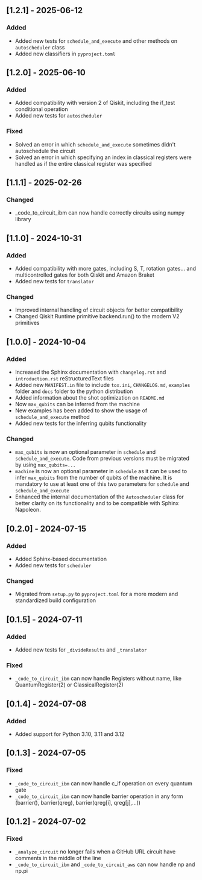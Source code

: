 ## [1.2.1] - 2025-06-12
### Added
- Added new tests for `schedule_and_execute` and other methods on `autoscheduler` class
- Added new classifiers in `pyproject.toml`

## [1.2.0] - 2025-06-10
### Added
- Added compatibility with version 2 of Qiskit, including the if_test conditional operation
- Added new tests for `autoscheduler`

### Fixed
- Solved an error in which `schedule_and_execute` sometimes didn't autoschedule the circuit
- Solved an error in which specifying an index in classical registers were handled as if the entire classical register was specified

## [1.1.1] - 2025-02-26
### Changed
- _code_to_circuit_ibm can now handle correctly circuits using numpy library

## [1.1.0] - 2024-10-31
### Added
- Added compatibility with more gates, including S, T, rotation gates... and multicontrolled gates for both Qiskit and Amazon Braket
- Added new tests for `translator`

### Changed
- Improved internal handling of circuit objects for better compatibility
- Changed Qiskit Runtime primitive backend.run() to the modern V2 primitives

## [1.0.0] - 2024-10-04
### Added
- Increased the Sphinx documentation with `changelog.rst` and `introduction.rst` reStructuredText files
- Added new `MANIFEST.in` file to include `tox.ini`, `CHANGELOG.md`, `examples` folder and `docs` folder to the python distribution
- Added information about the shot optimization on `README.md`
- Now `max_qubits` can be inferred from the machine
- New examples has been added to show the usage of `schedule_and_execute` method
- Added new tests for the inferring qubits functionality

### Changed
- `max_qubits` is now an optional parameter in `schedule` and `schedule_and_execute`. Code from previous versions must be migrated by using `max_qubits=...`
- `machine` is now an optional parameter in `schedule` as it can be used to infer `max_qubits` from the number of qubits of the machine. It is mandatory to use at least one of this two parameters for `schedule` and `schedule_and_execute`
- Enhanced the internal documentation of the `Autoscheduler` class for better clarity on its functionality and to be compatible with Sphinx Napoleon.

## [0.2.0] - 2024-07-15
### Added
- Added Sphinx-based documentation
- Added new tests for `scheduler`

### Changed
- Migrated from `setup.py` to `pyproject.toml` for a more modern and standardized build configuration

## [0.1.5] - 2024-07-11
### Added
- Added new tests for `_divideResults` and `_translator`

### Fixed
- `_code_to_circuit_ibm` can now handle Registers without name, like QuantumRegister(2) or ClassicalRegister(2)

## [0.1.4] - 2024-07-08
### Added
- Added support for Python 3.10, 3.11 and 3.12

## [0.1.3] - 2024-07-05
### Fixed
- `_code_to_circuit_ibm` can now handle c_if operation on every quantum gate
- `_code_to_circuit_ibm` can now handle barrier operation in any form (barrier(), barrier(qreg), barrier(qreg[i], qreg[j],...))

## [0.1.2] - 2024-07-02
### Fixed
- `_analyze_circuit` no longer fails when a GitHub URL circuit have comments in the middle of the line
- `_code_to_circuit_ibm` and `_code_to_circuit_aws` can now handle np and np.pi
